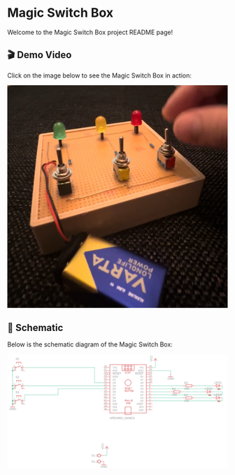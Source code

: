 # Magic Switch Box

Welcome to the Magic Switch Box project README page!

## 🎬 Demo Video

Click on the image below to see the Magic Switch Box in action:

[![Magic Switch Box Video](https://raw.githubusercontent.com/arttupii/MagicSwitchBox/main/MagicSwitchBox.png)](https://youtube.com/shorts/Q4AqJtptr8s)

## 📐 Schematic

Below is the schematic diagram of the Magic Switch Box:

![Magic Switch Box Schematic](https://raw.githubusercontent.com/arttupii/MagicSwitchBox/main/schematic.png)
